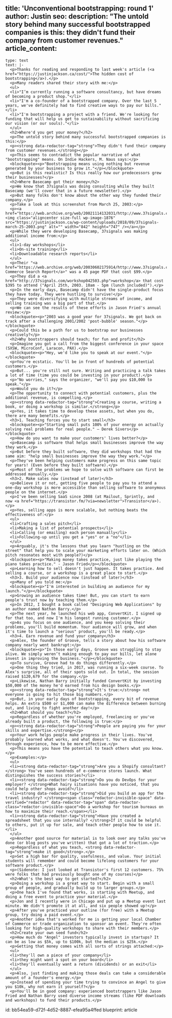 title: 'Unconventional bootstrapping: round 1'
author: Justin
seo:
  description: "The untold story behind many successful bootstrapped companies is this: they didn't fund their company from customer revenues."
article_content:
  -
    type: text
    text: |-
      <p>Thanks for reading and responding to last week's article (<a href="https://justinjackson.ca/cost/">The hidden cost of bootstrapping</a>).</p>
      <p>Many readers shared their story with me:</p>
      <ul>
      <li>"I’m currently running a software consultancy, but have dreams of becoming a product shop."</li>
      <li>"I'm a co-founder of a bootstrapped company. Over the last 5 years, we've definitely had to find creative ways to pay our bills."</li>
      <li>"I'm bootstrapping a project with a friend. We're looking for funding that will help us get to sustainability without sacrificing our vision (or our souls)."</li>
      </ul>
      <h2>Where'd you get your money?</h2>
      <p>The untold story behind many successful bootstrapped companies is this:</p>
      <p><strong data-redactor-tag="strong">They didn't fund their company from customer revenues.</strong></p>
      <p>This seems to contradict the popular narrative of what "bootstrapping" means. On Indie Hackers, M. Naus says:</p>
      <blockquote><p>"Bootstrapping means using nothing but revenue generated by your business to grow it."</p></blockquote>
      <p>But is this realistic? Is this really how our predecessors grew their businesses?</p>
      <h2>Where Basecamp got their money</h2>
      <p>We know that 37signals was doing consulting while they built Basecamp (we'll cover that in a future newsletter).</p>
      <p>But many folks don't know about the other way they funded their company.</p>
      <p>Take a look at this screenshot from March 25, 2003:</p>
      <p><a href="https://web.archive.org/web/20021114132031/http://www.37signals.com:80/training.php"><img class="aligncenter size-full wp-image-1876" src="https://justinjackson.ca/wp-content/uploads/2018/09/37signals-march-25-2003.png" alt="" width="842" height="747" /></a></p>
      <p>While they were developing Basecamp, 37signals was making additional income from:</p>
      <ul>
      <li>1-day workshops</li>
      <li>On-site training</li>
      <li>Downloadable research reports</li>
      </ul>
      <p>Their "<a href="https://web.archive.org/web/20030602175914/http://www.37signals.com:80/report_search_0103.php">E-Commerce Search Report</a>" was a 45 page PDF that cost $99.</p>
      <p>They did a <a href="http://37signals.com/workshop042503.php">workshop</a> that cost $395 to attend ("April 25th, 2003. 10am - 5pm (lunch included)").</p>
      <p>In the early days, Basecamp didn't have the single-product focus they have today. They were hustling to survive!</p>
      <p>They were diversifying with multiple streams of income, and selling training was a big part of that.</p>
      <p>We can see the results of these efforts in Jason Fried's annual review:</p>
      <blockquote><p>"2003 was a good year for 37signals. We got back on track after a challenging 2001/2002 'post-bubble' season."</p></blockquote>
      <p>Could this be a path for us to bootstrap our businesses creatively?</p>
      <h2>Why bootstrappers should teach; for fun and profit</h2>
      <p>Imagine you got a call from the biggest conference in your space (SXSW, MicroConf, Laracon, PAX).</p>
      <blockquote><p>"Hey, we'd like you to speak at our event."</p></blockquote>
      <p>You're ecstatic. You'll be in front of hundreds of potential customers.</p>
      <p>But... you're still not sure. Writing and practicing a talk takes a lot of time (time you could be investing in your product).</p>
      <p>"No worries," says the organizer, "we'll pay you $10,000 to speak."</p>
      <p>Would you do it?</p>
      <p>The opportunity to connect with potential customers, plus the additional revenue, is compelling.</p>
      <p><strong data-redactor-tag="strong">Creating a course, writing a book, or doing a workshop is similar.</strong></p>
      <p>Yes, it takes time to develop these assets, but when you do, there are many benefits.</p>
      <h3>1. Teaching forces you to start small</h3>
      <blockquote><p>"Starting small puts 100% of your energy on actually solving real problems for real people." – Derek Sivers</p></blockquote>
      <p>How do you want to make your customers' lives better?</p>
      <p>Basecamp is software that helps small businesses improve the way they work.</p>
      <p>But before they built software, they did workshops that had the same aim: "help small businesses improve the way they work."</p>
      <p>They've been helping customers make progress on this same topic for years! (Even before they built software).</p>
      <p>Most of the problems we hope to solve with software can first be addressed manually.</p>
      <h3>2. Make sales now (instead of later)</h3>
      <p>Believe it or not, getting five people to pay you to attend a one-day workshop is more accessible than selling software to anonymous people on the internet.</p>
      <p>I've been selling SaaS since 2008 (at Mailout, Sprintly, and now <a href="https://transistor.fm/?via=newsletter">Transistor</a>).</p>
      <p>Yes, selling apps is more scalable, but nothing beats the effectiveness of:</p>
      <ul>
      <li>Crafting a sales pitch</li>
      <li>Making a list of potential prospects</li>
      <li>Calling (or emailing) each person manually</li>
      <li>Following-up until you get a "yes" or a "no"</li>
      </ul>
      <p>Arguably, it's the lessons that you learn "hustling on the street" that help you to scale your marketing efforts later on. (Which pitch resonates most with people?)</p>
      <blockquote><p>"Making money takes practice, just like playing the piano takes practice." - Jason Fried</p></blockquote>
      <p>Learning how to sell doesn't just happen. It takes practice. And selling a course, or a workshop is a great place to start.</p>
      <h3>3. Build your audience now (instead of later)</h3>
      <p>Many of you told me:</p>
      <blockquote><p>"I'm interested in building an audience for my launch."</p></blockquote>
      <p>Growing an audience takes time! But, you can start to earn people's trust now by teaching them.</p>
      <p>In 2012, I bought a book called "Designing Web Applications" by an author named Nathan Barry.</p>
      <p>The next year, he launched his web app, ConvertKit. I signed up for that too, and now I'm his longest running customer.</p>
      <p>As you focus on one audience, and you keep solving their problems, you'll build momentum. Your audience will grow, and when it's time to launch a "serious" product, you'll be ready.</p>
      <h3>4. Earn revenue and fund your company</h3>
      <p>Alex, the founder of Groove, tells a story about how his software company nearly went bankrupt:</p>
      <blockquote><p>"In those early days, Groove was struggling to stay alive. We simply weren’t making enough to pay our bills, let alone invest in improving the business."</p></blockquote>
      <p>To survive, Groove had to do things differently.</p>
      <p>One thing they tried, in 2017, was running a six-week course. To Alex's surprise, all of their spots sold out. In total, the session raised $120,679 for the company.</p>
      <p>Likewise, Nathan Barry initially funded ConvertKit by investing $50,000 of the money he'd earned from his design books.</p>
      <p><strong data-redactor-tag="strong">It's true:</strong> not everyone is going to hit those big numbers.</p>
      <p>But, in your early days of bootstrapping, every bit of revenue helps. An extra $500 or $1,000 can make the difference between burning out, and living to fight another day!</p>
      <h2>What should you teach?</h2>
      <p>Regardless of whether you're employed, freelancing or you've already built a product, the following is true:</p>
      <p><strong data-redactor-tag="strong">People are paying you for your skills and expertise.</strong></p>
      <p>Your work helps people make progress in their lives. You've probably learned what works, and what doesn't. You've discovered, through experience, how to be more effective.</p>
      <p>This means you have the potential to teach others what you know.</p>
      <p>Examples:</p>
      <ul>
      <li><strong data-redactor-tag="strong">Are you a Shopify consultant?</strong> You've seen hundreds of e-commerce stores launch. What distinguishes the success stories?</li>
      <li><strong data-redactor-tag="strong">Do you do DevOps for your employer? </strong>What hairy situations have you noticed, that you could help other shops avoid?</li>
      <li><strong data-redactor-tag="strong">Did you build an app for the travel industry? </strong><span class="redactor-invisible-space" data-verified="redactor" data-redactor-tag="span" data-redactor-class="redactor-invisible-space">Do a workshop for tourism bureaus on how to maximize their reach.</span></li>
      <li><strong data-redactor-tag="strong">Have you created a spreadsheet that you use internally? </strong>If it could be helpful to others, put it up for sale, and teach other people how to use it.</li>
      </ul>
      <p>Another good source for material is to look over any talks you've done (or blog posts you've written) that got a lot of traction.</p>
      <p>Regardless of what you teach, <strong data-redactor-tag="strong">make it good</strong>.</p>
      <p>Set a high bar for quality, usefulness, and value. Your initial students will remember and could become lifelong customers for your software product.</p>
      <p>(Sidenote: I just looked at Transistor's first 12 customers. 75% were folks that had previously bought one of my courses)</p>
      <h2>What's the best way to get started?</h2>
      <p>Doing a workshop is a great way to start. Begin with a small group of people, and gradually build up to larger groups.</p>
      <p>One hack I've found that works, is starting with Meetup, and doing a free event to practice your material.</p>
      <p>Jon and I recently were in Chicago and put up a Meetup event last minute. We didn't promote it at all, and six people showed up!</p>
      <p>After you've practiced your outline (for free) with a Meetup group, try doing a paid event.</p>
      <p>Another idea that's worked for me is getting your local Chamber of Commerce or trade organization to sponsor an event. They're often looking for high-quality workshops to share with their members.</p>
      <h2>Create your own seed fund</h2>
      <p>How much do "Angel" investors typically invest in startups? It can be as low as $5k, up to $100k, but the median is $25k.</p>
      <p>Getting that money comes with all sorts of strings attached:</p>
      <ul>
      <li>they'll own a piece of your company</li>
      <li>they might want a spot on your board</li>
      <li>they'll eventually want a return (dividends) or an exit</li>
      </ul>
      <p>Also, just finding and making those deals can take a considerable amount of a founder's energy.</p>
      <p>Instead of spending your time trying to convince an Angel to give you $10k, why not earn it yourself?</p>
      <p>You'll be in good company: experienced bootstrappers like Jason Fried and Nathan Barry used diverse income streams (like PDF downloads and workshops) to fund their products.</p>
id: bb54ea59-d72f-4d52-8887-efea95a4ffed
blueprint: article
